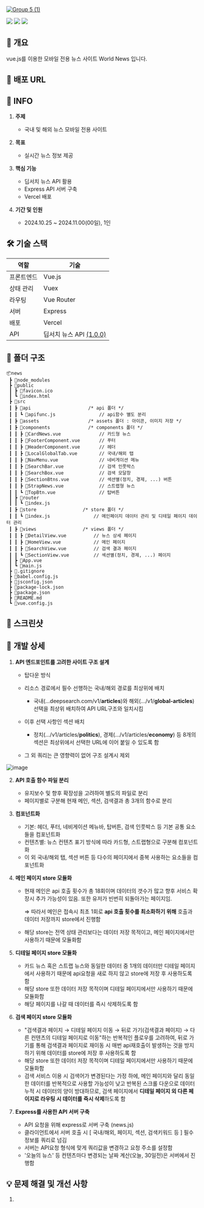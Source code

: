 [![Group 5 (1)](https://github.com/user-attachments/assets/140136ed-af67-43e7-b230-2da64d915b48)](로고에배포url링크걸기)

<img src="https://img.shields.io/badge/Vue.js-4FC08D?style=flat-square&logo=Vue.js&logoColor=white"/>  <img src="https://img.shields.io/badge/Express-000000?style=flat-square&logo=Express&logoColor=white"/>  <img src="https://img.shields.io/badge/Vercel-000000?style=flat-square&logo=Vercel&logoColor=white"/>
## 📰 개요
vue.js를 이용한 모바일 전용 뉴스 사이트 World News 입니다.



## 🔗 배포 URL
<url>



## 📑 INFO
1. **주제**
    - 국내 및 해외 뉴스 모바일 전용 사이트

2. **목표**
    - 실시간 뉴스 정보 제공

3. **핵심 기능**
    - 딥서치 뉴스 API 활용
    - Express API 서버 구축
    - Vercel 배포  
      
4. **기간 및 인원**
    - 2024.10.25 ~ 2024.11.00(00일), 1인



## 🛠️ 기술 스택  
| 역할         | 기술                       |
|--------------|----------------------------|
| 프론트엔드   | Vue.js                     |
| 상태 관리    | Vuex                       |
| 라우팅       | Vue Router                 |
| 서버         | Express                    |
| 배포         | Vercel                     |
| API          | 딥서치 뉴스 API [(1.0.0)](https://news.deepsearch.com/api/) |



## 💼 폴더 구조
    📦news
     ┣ 📂node_modules
     ┣ 📂public
     ┃ ┣ 📜favicon.ico
     ┃ ┗ 📜index.html
     ┣ 📂src
     ┃ ┣ 📂api                     /* api 폴더 */
     ┃ ┃ ┗ 📜apifunc.js                // api함수 별도 분리
     ┃ ┣ 📂assets                  /* assets 폴더 : 아이콘, 이미지 저장 */
     ┃ ┣ 📂components              /* components 폴더 */
     ┃ ┃ ┣ 📜CardNews.vue              // 카드형 뉴스 
     ┃ ┃ ┣ 📜FooterComponent.vue       // 푸터
     ┃ ┃ ┣ 📜HeaderComponent.vue       // 헤더
     ┃ ┃ ┣ 📜LocalGlobalTab.vue        // 국내/해외 탭
     ┃ ┃ ┣ 📜NavMenu.vue               // 네비게이션 메뉴
     ┃ ┃ ┣ 📜SearchBar.vue             // 검색 인풋박스
     ┃ ┃ ┣ 📜SearchBox.vue             // 검색 모달창
     ┃ ┃ ┣ 📜SectionBtns.vue           // 섹션별(정치, 경제, ...) 버튼
     ┃ ┃ ┣ 📜StrapNews.vue             // 스트랩형 뉴스
     ┃ ┃ ┗ 📜TopBtn.vue                // 탑버튼
     ┃ ┣ 📂router
     ┃ ┃ ┗ 📜index.js
     ┃ ┣ 📂store                 /* store 폴더 */
     ┃ ┃ ┗ 📜index.js                // 메인페이지 데이터 관리 및 디테일 페이지 데이터 관리
     ┃ ┣ 📂views                 /* views 폴더 */
     ┃ ┃ ┣ 📜DetailView.vue          // 뉴스 상세 페이지
     ┃ ┃ ┣ 📜HomeView.vue            // 메인 페이지
     ┃ ┃ ┣ 📜SearchView.vue          // 검색 결과 페이지
     ┃ ┃ ┗ 📜SectionView.vue         // 섹션별(정치, 경제, ...) 페이지
     ┃ ┣ 📜App.vue
     ┃ ┗ 📜main.js
     ┣ 📜.gitignore
     ┣ 📜babel.config.js
     ┣ 📜jsconfig.json
     ┣ 📜package-lock.json
     ┣ 📜package.json
     ┣ 📜README.md
     ┗ 📜vue.config.js



## 📱 스크린샷





## 🙋 개발 상세
1. **API 엔드포인트를 고려한 사이트 구조 설계**
    - 탑다운 방식
    - 리소스 경로에서 필수 선행하는 국내/해외 경로를 최상위에 배치
        - 국내(...deepsearch.com/v1/**articles**)와 해외(.../v1/**global-articles**) 선택을 최상위 배치하여 API URL구조와 일치시킴
    - 이후 선택 사항인 섹션 배치
        - 정치(.../v1/articles/**politics**), 경제(.../v1/articles/**economy**) 등 8개의 섹션은 최상위에서 선택한 URL에 이어 붙일 수 있도록 함
  
    - 그 외 쿼리는 큰 영향력이 없어 구조 설계시 제외
  
![image](https://github.com/user-attachments/assets/c042591a-69af-4da1-b734-5454d4d732f2)


2. **API 호출 함수 파일 분리**
    - 유지보수 및 향후 확장성을 고려하여 별도의 파일로 분리
    - 페이지별로 구분해 현재 메인, 섹션, 검색결과 총 3개의 함수로 분리
  
3. **컴포넌트화**
    - 기본: 헤더, 푸터, 네비게이션 메뉴바, 탑버튼, 검색 인풋박스 등 기본 공통 요소들을 컴포넌트화
    - 컨텐츠별: 뉴스 컨텐츠 표기 방식에 따라 카드형, 스트랩형으로 구분해 컴포넌트화
    - 이 외 국내/해외 탭, 섹션 버튼 등 다수의 페이지에서 중복 사용하는 요소들을 컴포넌트화
      
4. **메인 페이지 store 모듈화**
    - 현재 메인은 api 호출 횟수가 총 18회이며 데이터의 갯수가 많고 향후 서비스 확장시 추가 가능성이 있음. 또한 유저가 빈번히 되돌아가는 페이지임.
      
      ⇒ 따라서 메인은 접속시 최초 1회로 **api 호출 횟수를 최소화하기 위해** 호출과 데이터 저장까지 store에서 진행함
    - 해당 store는 전역 상태 관리보다는 데이터 저장 목적이고, 메인 페이지에서만 사용하기 때문에 모듈화함

5. **디테일 페이지 store 모듈화**
    - 카드 뉴스 혹은 스트랩 뉴스와 동일한 데이터 중 1개의 데이터만 디테일 페이지에서 사용하기 때문에 api요청을 새로 하지 않고 store에 저장 후 사용하도록 함
    - 해당 store 또한 데이터 저장 목적이며 디테일 페이지에서만 사용하기 때문에 모듈화함
    - 해당 페이지를 나갈 때 데이터를 즉시 삭제하도록 함

6. **검색 페이지 store 모듈화**
    - "검색결과 페이지 → 디테일 페이지 이동 → 뒤로 가기(검색결과 페이지) → 다른 컨텐츠의 디테일 페이지로 이동"하는 반복적인 플로우를 고려하여, 뒤로 가기를 통해 검색결과 페이지로 재이동 시 매번 api재호출이 발생하는 것을 방지하기 위해 데이터를 store에 저장 후 사용하도록 함
    - 해당 store 또한 데이터 저장 목적이며 디테일 페이지에서만 사용하기 때문에 모듈화함
    - 검색 서비스 이용 시 검색어가 변경된다는 가정 하에, 메인 페이지와 달리 동일한 데이터를 반복적으로 사용할 가능성이 낮고 반복된 스크롤 다운으로 데이터 누적 시 데이터의 양이 방대하므로, 검색 페이지에서 **디테일 페이지 외 다른 페이지로 라우팅 시 데이터를 즉시 삭제**하도록 함

7. **Express를 사용한 API 서버 구축**
    - API 요청을 위해 express로 서버 구축 (news.js)
    - 클라이언트에서 서버 호출 시 [ 국내/해외, 페이지, 섹션, 검색키워드 등 ] 필수 정보를 쿼리로 넘김
    - 서버는 API요청 형식에 맞게 쿼리값을 변경하고 요청 주소를 설정함
    - '오늘의 뉴스' 등 컨텐츠마다 변경되는 날짜 계산(오늘, 30일전)은 서버에서 진행함


   
## 💡 문제 해결 및 개선 사항
1. 



  

